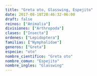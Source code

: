 ```yaml
---
title: "Greta oto, Glasswing, Espejito"
date: 2017-08-18T20:46:32-06:00
draft: false
reinos: ["Animalia"]
divisiones: ["Arthropoda"]
clases: ["Insecta"]
ordenes: ["Lepidoptera"]
familias: ["Nymphalidae"]
generos: ["Greta"]
especie: "oto"
nombre_cientifico: "Greta oto"
nombre_comun: "Espejito"
nombre_ingles: "Glasswing"
---
```

